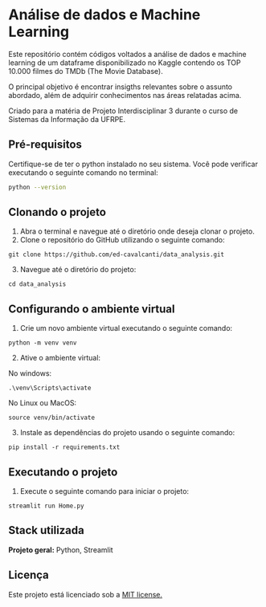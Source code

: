 # Análise de dados e Machine Learning

Este repositório contém códigos voltados a análise de dados e machine learning de um dataframe disponibilizado no Kaggle contendo os TOP 10.000 filmes do TMDb (The Movie Database).

O principal objetivo é encontrar insigths relevantes sobre o assunto abordado, além de adquirir conhecimentos nas áreas relatadas acima.

Criado para a matéria de Projeto Interdisciplinar 3 durante o curso de Sistemas da Informação da UFRPE.



## Pré-requisitos

Certifique-se de ter o python instalado no seu sistema. Você pode verificar executando o seguinte comando no terminal:

```bash
python --version

```

## Clonando o projeto

1. Abra o terminal e navegue até o diretório onde deseja clonar o projeto.
2. Clone o repositório do GitHub utilizando o seguinte comando:
```
git clone https://github.com/ed-cavalcanti/data_analysis.git

```
3. Navegue até o diretório do projeto:
```
cd data_analysis

```
## Configurando o ambiente virtual

1. Crie um novo ambiente virtual executando o seguinte comando:

```
python -m venv venv
```

2. Ative o ambiente virtual:
   
No windows:
```
.\venv\Scripts\activate
```
No Linux ou MacOS:
```
source venv/bin/activate
```

3. Instale as dependências do projeto usando o seguinte comando:
```
pip install -r requirements.txt
```


## Executando o projeto

1. Execute o seguinte comando para iniciar o projeto:
```
streamlit run Home.py
```
## Stack utilizada

**Projeto geral:** Python, Streamlit


## Licença

Este projeto está licenciado sob a [MIT license.](https://choosealicense.com/licenses/mit/)

